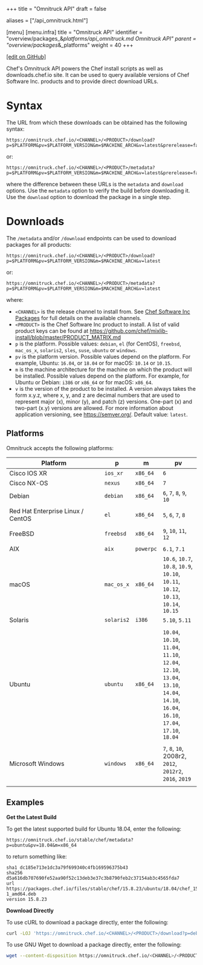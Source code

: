 +++
title = "Omnitruck API"
draft = false

aliases = ["/api_omnitruck.html"]

[menu]
  [menu.infra]
    title = "Omnitruck API"
    identifier = "overview/packages_&_platforms/api_omnitruck.md Omnitruck API"
    parent = "overview/packages_&_platforms"
    weight = 40
+++    

[\[edit on GitHub\]](https://github.com/chef/chef-web-docs/blob/master/content/api_omnitruck.md)

Chef's Omnitruck API powers the Chef install scripts as well as
downloads.chef.io site. It can be used to query available versions of
Chef Software Inc. products and to provide direct download URLs.

Syntax
======

The URL from which these downloads can be obtained has the following
syntax:

``` none
https://omnitruck.chef.io/<CHANNEL>/<PRODUCT>/download?p=$PLATFORM&pv=$PLATFORM_VERSION&m=$MACHINE_ARCH&v=latest&prerelease=false&nightlies=false
```

or:

``` none
https://omnitruck.chef.io/<CHANNEL>/<PRODUCT>/metadata?p=$PLATFORM&pv=$PLATFORM_VERSION&m=$MACHINE_ARCH&v=latest&prerelease=false&nightlies=false
```

where the difference between these URLs is the `metadata` and `download`
options. Use the `metadata` option to verify the build before
downloading it. Use the `download` option to download the package in a
single step.

Downloads
=========

The `/metadata` and/or `/download` endpoints can be used to download
packages for all products:

``` none
https://omnitruck.chef.io/<CHANNEL>/<PRODUCT>/download?p=$PLATFORM&pv=$PLATFORM_VERSION&m=$MACHINE_ARCH&v=latest
```

or:

``` none
https://omnitruck.chef.io/<CHANNEL>/<PRODUCT>/metadata?p=$PLATFORM&pv=$PLATFORM_VERSION&m=$MACHINE_ARCH&v=latest
```

where:

-   `<CHANNEL>` is the release channel to install from. See [Chef
    Software Inc Packages](/packages/) for full details on the
    available channels.
-   `<PRODUCT>` is the Chef Software Inc product to install. A list of
    valid product keys can be found at
    <https://github.com/chef/mixlib-install/blob/master/PRODUCT_MATRIX.md>
-   `p` is the platform. Possible values: `debian`, `el` (for CentOS),
    `freebsd`, `mac_os_x`, `solaris2`, `sles`, `suse`, `ubuntu` or
    `windows`.
-   `pv` is the platform version. Possible values depend on the
    platform. For example, Ubuntu: `16.04`, or `18.04` or for macOS:
    `10.14` or `10.15`.
-   `m` is the machine architecture for the machine on which the product
    will be installed. Possible values depend on the platform. For
    example, for Ubuntu or Debian: `i386` or `x86_64` or for macOS:
    `x86_64`.
-   `v` is the version of the product to be installed. A version always
    takes the form x.y.z, where x, y, and z are decimal numbers that are
    used to represent major (x), minor (y), and patch (z) versions.
    One-part (x) and two-part (x.y) versions are allowed. For more
    information about application versioning, see <https://semver.org/>.
    Default value: `latest`.

Platforms
---------

Omnitruck accepts the following platforms:

<table>
<colgroup>
<col style="width: 56%" />
<col style="width: 12%" />
<col style="width: 12%" />
<col style="width: 20%" />
</colgroup>
<thead>
<tr class="header">
<th>Platform</th>
<th>p</th>
<th>m</th>
<th>pv</th>
</tr>
</thead>
<tbody>
<tr class="odd">
<td>Cisco IOS XR</td>
<td><code>ios_xr</code></td>
<td><code>x86_64</code></td>
<td><code>6</code></td>
</tr>
<tr class="even">
<td>Cisco NX-OS</td>
<td><code>nexus</code></td>
<td><code>x86_64</code></td>
<td><code>7</code></td>
</tr>
<tr class="odd">
<td>Debian</td>
<td><code>debian</code></td>
<td><code>x86_64</code></td>
<td><code>6</code>, <code>7</code>, <code>8</code>, <code>9</code>, <code>10</code></td>
</tr>
<tr class="even">
<td></td>
<td></td>
<td></td>
<td></td>
</tr>
<tr class="odd">
<td>Red Hat Enterprise Linux / CentOS</td>
<td><code>el</code></td>
<td><code>x86_64</code></td>
<td><code>5</code>, <code>6</code>, <code>7</code>, <code>8</code></td>
</tr>
<tr class="even">
<td></td>
<td></td>
<td></td>
<td></td>
</tr>
<tr class="odd">
<td>FreeBSD</td>
<td><code>freebsd</code></td>
<td><code>x86_64</code></td>
<td><code>9</code>, <code>10</code>, <code>11</code>, <code>12</code></td>
</tr>
<tr class="even">
<td></td>
<td></td>
<td></td>
<td></td>
</tr>
<tr class="odd">
<td>AIX</td>
<td><code>aix</code></td>
<td><code>powerpc</code></td>
<td><code>6.1</code>, <code>7.1</code></td>
</tr>
<tr class="even">
<td>macOS</td>
<td><code>mac_os_x</code></td>
<td><code>x86_64</code></td>
<td><code>10.6</code>, <code>10.7</code>, <code>10.8</code>, <code>10.9</code>, <code>10.10</code>, <code>10.11</code>, <code>10.12</code>, <code>10.13</code>, <code>10.14</code>, <code>10.15</code></td>
</tr>
<tr class="odd">
<td>Solaris</td>
<td><code>solaris2</code></td>
<td><code>i386</code></td>
<td><code>5.10</code>, <code>5.11</code></td>
</tr>
<tr class="even">
<td></td>
<td></td>
<td></td>
<td></td>
</tr>
<tr class="odd">
<td>Ubuntu</td>
<td><code>ubuntu</code></td>
<td><code>x86_64</code></td>
<td><code>10.04</code>, <code>10.10</code>, <code>11.04</code>, <code>11.10</code>, <code>12.04</code>, <code>12.10</code>, <code>13.04</code>, <code>13.10</code>, <code>14.04</code>, <code>14.10</code>, <code>16.04</code>, <code>16.10</code>, <code>17.04</code>, <code>17.10</code>, <code>18.04</code></td>
</tr>
<tr class="even">
<td></td>
<td></td>
<td></td>
<td></td>
</tr>
<tr class="odd">
<td>Microsoft Windows</td>
<td><code>windows</code></td>
<td><code>x86_64</code></td>
<td><code>7</code>, <code>8</code>, <code>10</code>, <span class="title-ref">2008r2</span>, <code>2012</code>, <code>2012r2</code>, <code>2016</code>, <code>2019</code></td>
</tr>
<tr class="even">
<td></td>
<td></td>
<td></td>
<td></td>
</tr>
</tbody>
</table>

Examples
--------

**Get the Latest Build**

To get the latest supported build for Ubuntu 18.04, enter the following:

``` none
https://omnitruck.chef.io/stable/chef/metadata?p=ubuntu&pv=18.04&m=x86_64
```

to return something like:

``` none
sha1 dc185e713e1dc3a79f699340c4fb169596375b43
sha256 d5a616db707690fe52aa90f52c13deb3e37c3b8790feb2c37154ab3c4565fda7
url https://packages.chef.io/files/stable/chef/15.8.23/ubuntu/18.04/chef_15.8.23-1_amd64.deb
version 15.8.23
```

**Download Directly**

To use cURL to download a package directly, enter the following:

``` bash
curl -LOJ 'https://omnitruck.chef.io/<CHANNEL>/<PRODUCT>/download?p=debian&pv=6&m=x86_64'
```

To use GNU Wget to download a package directly, enter the following:

``` bash
wget --content-disposition https://omnitruck.chef.io/<CHANNEL>/<PRODUCT>/download?p=debian&pv=6&m=x86_64
```
